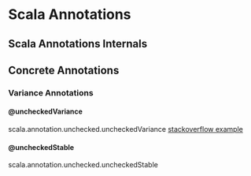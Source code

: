# Scala Annotations

## Scala Annotations Internals

## Concrete Annotations

### Variance Annotations

#### @uncheckedVariance
scala.annotation.unchecked.uncheckedVariance
[stackoverflow example](https://stackoverflow.com/questions/2454281/when-is-uncheckedvariance-needed-in-scala-and-why-is-it-used-in-generictravers)

#### @uncheckedStable
scala.annotation.unchecked.uncheckedStable
